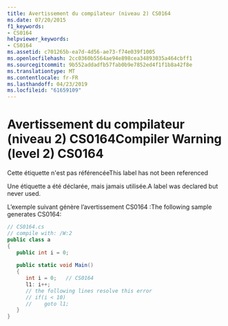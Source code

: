 ```yaml
---
title: Avertissement du compilateur (niveau 2) CS0164
ms.date: 07/20/2015
f1_keywords:
- CS0164
helpviewer_keywords:
- CS0164
ms.assetid: c701265b-ea7d-4d56-ae73-f74e039f1005
ms.openlocfilehash: 2cc0360b5564ae94e898cea34893035a464cbff1
ms.sourcegitcommit: 9b552addadfb57fab0b9e7852ed4f1f1b8a42f8e
ms.translationtype: MT
ms.contentlocale: fr-FR
ms.lasthandoff: 04/23/2019
ms.locfileid: "61659109"
---
```

# <a name="compiler-warning-level-2-cs0164"></a><span data-ttu-id="45e34-102">Avertissement du compilateur (niveau 2) CS0164</span><span class="sxs-lookup"><span data-stu-id="45e34-102">Compiler Warning (level 2) CS0164</span></span>
<span data-ttu-id="45e34-103">Cette étiquette n'est pas référencée</span><span class="sxs-lookup"><span data-stu-id="45e34-103">This label has not been referenced</span></span>  
  
 <span data-ttu-id="45e34-104">Une étiquette a été déclarée, mais jamais utilisée.</span><span class="sxs-lookup"><span data-stu-id="45e34-104">A label was declared but never used.</span></span>  
  
 <span data-ttu-id="45e34-105">L’exemple suivant génère l’avertissement CS0164 :</span><span class="sxs-lookup"><span data-stu-id="45e34-105">The following sample generates CS0164:</span></span>  
  
```csharp  
// CS0164.cs  
// compile with: /W:2  
public class a  
{  
   public int i = 0;  
  
   public static void Main()  
   {  
      int i = 0;   // CS0164  
      l1: i++;  
      // the following lines resolve this error  
      // if(i < 10)  
      //    goto l1;  
   }  
}  
```
